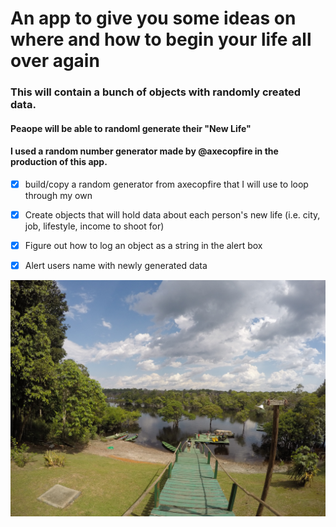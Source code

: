 # An app to give you some ideas on where and how to begin your life all over again
### This will contain a bunch of objects with randomly created data.
#### Peaope will be able to randoml generate their "New Life"
#### I used a random number generator made by @axecopfire in the production of this app.

- [X] build/copy a random generator from axecopfire that I will use to loop through my own 
- [X] Create objects that will hold data about each person's new life (i.e. city, job, lifestyle, income to shoot for)
- [X] Figure out how to log an object as a string in the alert box
- [X] Alert users name with newly generated data


![](view.jpg)



